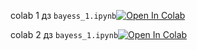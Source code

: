 сolab 1 дз `bayess_1.ipynb`[![Open In Colab](https://colab.research.google.com/assets/colab-badge.svg)](https://colab.research.google.com/github/xxamxam/stats/blob/main/bayess/hw1/bayess_1.ipynb) 

сolab 2 дз `bayess_1.ipynb`[![Open In Colab](https://colab.research.google.com/assets/colab-badge.svg)](https://colab.research.google.com/github/xxamxam/stats/blob/main/bayess/hw2/hw.ipynb) 
